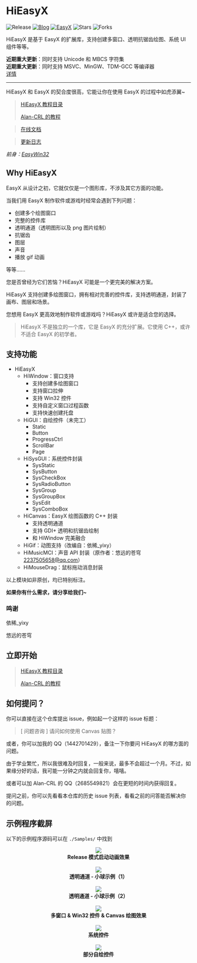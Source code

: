 # HiEasyX
![Release](https://img.shields.io/github/v/release/zouhuidong/HiEasyX)
[![Blog](https://img.shields.io/badge/blog-huidong.xyz-green.svg)](http://huidong.xyz)
[![EasyX](https://img.shields.io/badge/graphics-EasyX-orange.svg)](https://easyx.cn)
![Stars](https://img.shields.io/github/stars/zouhuidong/HiEasyX)
![Forks](https://img.shields.io/github/forks/zouhuidong/HiEasyX)

HiEasyX 是基于 EasyX 的扩展库，支持创建多窗口、透明抗锯齿绘图、系统 UI 组件等等。

**近期重大更新**：同时支持 Unicode 和 MBCS 字符集  
**近期重大更新**：同时支持 MSVC、MinGW、TDM-GCC 等编译器  
[详情](https://github.com/zouhuidong/HiEasyX/releases)

---

HiEasyX 和 EasyX 的契合度很高，它能让你在使用 EasyX 的过程中如虎添翼~

> [HiEasyX 教程目录](./Tutorial/index.md)
>
> [Alan-CRL 的教程](https://hiex.alan-crl.top/)

> [在线文档](https://zouhuidong.github.io/HiEasyX)

> [更新日志](./ChangeLog.md)

*前身：[EasyWin32](https://github.com/zouhuidong/EasyWin32)*

## Why HiEasyX

EasyX 从设计之初，它就仅仅是一个图形库，不涉及其它方面的功能。

当我们用 EasyX 制作软件或游戏时经常会遇到下列问题：

* 创建多个绘图窗口
* 完整的控件库
* 透明通道（透明图形以及 png 图片绘制）
* 抗锯齿
* 图层
* 声音
* 播放 gif 动画

等等……

您是否曾经为它们苦恼？HiEasyX 可能是一个更完美的解决方案。

HiEasyX 支持创建多绘图窗口，拥有相对完善的控件库，支持透明通道，封装了画布、图层和场景。

您想用 EasyX 更高效地制作软件或游戏吗？HiEasyX 或许是适合您的选择。

> HiEasyX 不是独立的一个库，它是 EasyX 的充分扩展。它使用 C++，或许不适合 EasyX 的初学者。

## 支持功能

* HiEasyX
  + HiWindow：窗口支持
    - 支持创建多绘图窗口
    - 支持窗口拉伸
    - 支持 Win32 控件
    - 支持自定义窗口过程函数
    - 支持快速创建托盘
  + HiGUI：自绘控件（未完工）
    - Static
    - Button
    - ProgressCtrl
    - ScrollBar
    - Page
  + HiSysGUI：系统控件封装
    - SysStatic
    - SysButton
    - SysCheckBox
    - SysRadioButton
    - SysGroup
    - SysGroupBox
    - SysEdit
    - SysComboBox
  + HiCanvas：EasyX 绘图函数的 C++ 封装
    - 支持透明通道
    - 支持 GDI+ 透明和抗锯齿绘制
    - 和 HiWindow 完美融合
  + HiGif：动图支持（改编自：依稀_yixy）
  + HiMusicMCI：声音 API 封装（原作者：悠远的苍穹 <2237505658@qq.com>）
  + HiMouseDrag：鼠标拖动消息封装

以上模块如非原创，均已特别标注。

**如果你有什么需求，请分享给我们~**

### 鸣谢

依稀_yixy

悠远的苍穹

## 立即开始

> [HiEasyX 教程目录](./Tutorial/index.md)
>
> [Alan-CRL 的教程](https://hiex.alan-crl.top/)

## 如何提问？

你可以直接在这个仓库提出 issue，例如起一个这样的 issue 标题：

> [ 问题咨询 ] 请问如何使用 Canvas 贴图？

或者，你可以加我的 QQ（1442701429），备注一下你要问 HiEasyX 的哪方面的问题。

由于学业繁忙，所以我很难及时回复，一般来说，最多不会超过一个月。不过，如果缘分好的话，我可能一分钟之内就会回复你，嘻嘻。

或者可以加 Alan-CRL 的 QQ（2685549821）会在更短的时间内获得回复。

提问之前，你可以先看看本仓库的历史 issue 列表，看看之前的问答能否解决你的问题。 

## 示例程序截屏

以下的示例程序源码可以在 `./Samples/` 中找到

<div align=center>
<img src="https://img1.imgtp.com/2023/07/18/Q4NDbzEU.png"><br>
<b>Release 模式启动动画效果</b>
</div><br>

<div align=center>
<img src="./screenshot/balls1.png"><br>
<b>透明通道 - 小球示例（1）</b>
</div><br>

<div align=center>
<img src="./screenshot/balls2.png"><br>
<b>透明通道 - 小球示例（2）</b>
</div><br>

<div align=center>
<img src="./screenshot/overview.png"><br>
<b>多窗口 & Win32 控件 & Canvas 绘图效果</b>
</div><br>

<div align=center>
<img src="./screenshot/sysgui.png"><br>
<b>系统控件</b>
</div><br>

<div align=center>
<img src="./screenshot/gui.png"><br>
<b>部分自绘控件</b>
</div><br>
